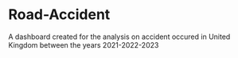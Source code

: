 # Road-Accident
A dashboard created for the analysis on accident occured in United Kingdom between the years 2021-2022-2023

